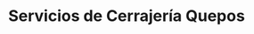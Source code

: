 ---
title: "Servicios de Cerrajería Quepos"
url: /quepos/servicios-de-cerrajeria-quepos/
shop: general
---